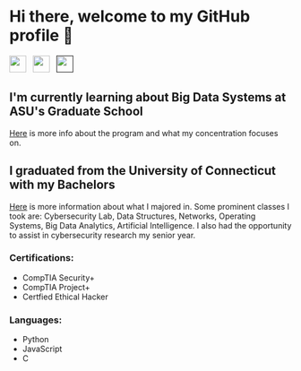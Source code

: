 # Hi there, welcome to my GitHub profile 👋

[<img src="https://cdn-icons-png.flaticon.com/512/174/174857.png" width="30">](https://www.linkedin.com/in/alexjamesoneill/) &nbsp; [<img src="https://upload.wikimedia.org/wikipedia/commons/thumb/7/7e/Gmail_icon_%282020%29.svg/1024px-Gmail_icon_%282020%29.svg.png" width="30">](mailto:alexjoneill89@gmail.com) &nbsp; [<img src="https://www.freepnglogos.com/uploads/discord-logo-png/concours-discord-cartes-voeux-fortnite-france-6.png" width="30">]()

## I'm currently learning about Big Data Systems at ASU's Graduate School
[Here](https://asuonline.asu.edu/online-degree-programs/graduate/master-big-data/) is more info about the program and what my concentration focuses on.

## I graduated from the University of Connecticut with my Bachelors
[Here](https://www.cse.uconn.edu/) is more information about what I majored in. Some prominent classes I took are: Cybersecurity Lab, Data Structures, Networks, Operating Systems, Big Data Analytics, Artificial Intelligence. I also had the opportunity to assist in cybersecurity research my senior year.

### Certifications:
* CompTIA Security+
* CompTIA Project+
* Certfied Ethical Hacker

### Languages:
* Python
* JavaScript
* C

<!--
**aj96oneill/aj96oneill** is a ✨ _special_ ✨ repository because its `README.md` (this file) appears on your GitHub profile.

Here are some ideas to get you started:

- 🔭 I’m currently working on ...
- 🌱 I’m currently learning ...
- 👯 I’m looking to collaborate on ...
- 🤔 I’m looking for help with ...
- 💬 Ask me about ...
- 📫 How to reach me: ...
- 😄 Pronouns: ...
- ⚡ Fun fact: ...
-->
